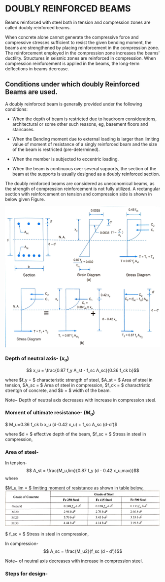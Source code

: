 # DOUBLY REINFORCED BEAMS

Beams reinforced with steel both in tension and compression zones are called doubly reinforced beams. 

When concrete alone cannot generate the compressive force and compressive stresses sufficient to resist the given bending moment, the beams are strengthened by placing reinforcement in the compression zone. The reinforcement employed in the compression zone increases the beams' ductility. Structures in seismic zones are reinforced in compression. When compression reinforcement is applied in the beams, the long-term deflections in beams decrease.

## Conditions under which doubly Reinforced Beams are used. 
A doubly reinforced beam is generally provided under the following conditions:

- When the depth of beam is restricted due to headroom considerations, architectural or some other such reasons, eg, basement floors and staircases.

- When the Bending moment due to external loading is larger than limiting value of moment of resistance of a singly reinforced beam and the size of the beam is restricted (pre-determined).

- When the member is subjected to eccentric loading.

- When the beam is continuous over several supports, the section of the beam at the supports is usually designed as a doubly reinforced section.

The doubly reinforced beams are considered as uneconomical beams, as the strength of compression reinforcement is not fully utilized.
A rectangular section with reinforcement on tension and compression side is shown in below given Figure.

![Section Analysis](https://github.com/MaaninderSinghMatharu/MaaninderSinghMatharu/blob/main/stresstrain.jpg)

### Depth of neutral axis- ($x_u$)
   $$ x_u = \frac{0.87 f_y A_st - f_sc A_sc}{0.36 f_ck b}$$
   
   where
    $f_y = $ characteristic strength of steel,
    $A_st = $ Area of steel in tension,
    $A_sc = $ Area of steel in compression,
    $f_ck = $ charactristic strentgh of concrete, and
    $b = $ width of the beam.
    
   Note$-$ Depth of neutral axis decreases with increase in compression steel.
   
### Moment of ultimate resistance- ($M_u$)
    
   $ M_u=0.36 f_ck b x_u (d-0.42 x_u) + f_sc A_sc (d-d')$

  where
   $d = $ effective depth of the beam,
   $f_sc = $ Stress in steel in compression,

### Area of steel-
  In tension-
     $$ A_st = \frac{M_u,lim}{0.87 f_y (d - 0.42 x_u,max)}$$
where

   $M_u,lim = $ limiting moment of resistance as shown in table below,
   ![limiting moment of resistance](https://github.com/MaaninderSinghMatharu/MaaninderSinghMatharu/blob/main/limiting%20moment%20of%20resistance.jpg)
   
   $ f_sc = $ Stress in steel in compression,
    
  In compression-
     $$ A_sc = \frac{M_u2}{f_sc (d - d')}$$


  Note$-$  of neutral axis decreases with increase in compression steel.

### Steps for design-

